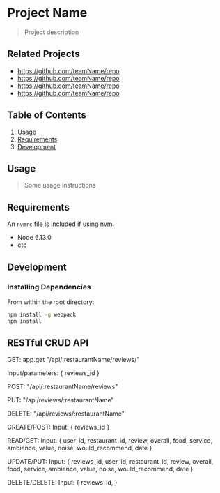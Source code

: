 # Project Name

> Project description

## Related Projects

  - https://github.com/teamName/repo
  - https://github.com/teamName/repo
  - https://github.com/teamName/repo
  - https://github.com/teamName/repo

## Table of Contents

1. [Usage](#Usage)
1. [Requirements](#requirements)
1. [Development](#development)

## Usage

> Some usage instructions

## Requirements

An `nvmrc` file is included if using [nvm](https://github.com/creationix/nvm).

- Node 6.13.0
- etc

## Development

### Installing Dependencies

From within the root directory:

```sh
npm install -g webpack
npm install
```

## RESTful CRUD API
GET: 
app.get
"/api/:restaurantName/reviews/"

Input/parameters: { reviews_id }

POST:
"/api/:restaurantName/reviews"


PUT: 
"/api/reviews/:restaurantName"


DELETE:
"/api/reviews/:restaurantName"

CREATE/POST:
Input: { reviews_id }

READ/GET:
Input: { user_id, restaurant_id, review, overall, food, service, ambience, value, noise, would_recommend, date }

UPDATE/PUT:
Input: { reviews_id, user_id, restaurant_id, review, overall, food, service, ambience, value, noise, would_recommend, date }

DELETE/DELETE: 
Input: { reviews_id, }

